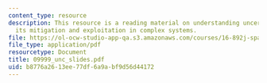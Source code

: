```yaml
---
content_type: resource
description: This resource is a reading material on understanding uncertainty and
  its mitigation and exploitation in complex systems.
file: https://ol-ocw-studio-app-qa.s3.amazonaws.com/courses/16-892j-space-system-architecture-and-design-fall-2004/b8776a2613ee77df6a9abf9d56d44172_09999_unc_slides.pdf
file_type: application/pdf
resourcetype: Document
title: 09999_unc_slides.pdf
uid: b8776a26-13ee-77df-6a9a-bf9d56d44172
---
```

